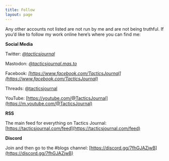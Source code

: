 ```yaml
---
title: Follow
layout: page
---
```


Any other accounts not listed are not run by me and are not being truthful. If you’d like to follow my work online here’s where you can find me:

**Social Media**

Twitter: *[@tacticsjournal](https://twitter.com/tacticsjournal)*

Mastodon: *[@tacticsjournal.mas.to](https://mas.to/@tacticsjournal)*

Facebook: *[https://www.facebook.com/TacticsJournal](https://www.facebook.com/TacticsJournal)*

Threads: [@tacticsjournal](https://www.threads.net/@tacticsjournal)

YouTube: [https://youtube.com/@TacticsJournal](https://m.youtube.com/@TacticsJournal)

**RSS**

The main feed for everything on Tactics Journal: [https://tacticsjournal.com/feed](https://tacticsjournal.com/feed)

**Discord**

Join and then go to the #blogs channel: [https://discord.gg/7fhGJAZjwB](https://discord.gg/7fhGJAZjwB) 
